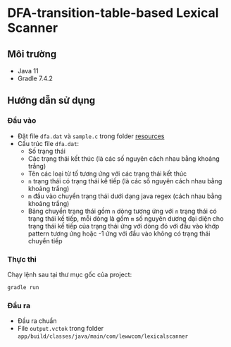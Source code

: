 # DFA-transition-table-based Lexical Scanner

## Môi trường

- Java 11
- Gradle 7.4.2

## Hướng dẫn sử dụng

### Đầu vào

- Đặt file `dfa.dat` và `sample.c` trong folder [resources](app/src/main/resources)
- Cấu trúc file `dfa.dat`:
  - Số trạng thái
  - Các trạng thái kết thúc (là các số nguyên cách nhau bằng khoảng trắng)
  - Tên các loại từ tố tương ứng với các trạng thái kết thúc
  - `n` trạng thái có trạng thái kế tiếp (là các số nguyên cách nhau bằng khoảng trắng)
  - `m` đầu vào chuyển trạng thái dưới dạng java regex (cách nhau bằng khoảng trắng)
  - Bảng chuyển trạng thái gồm `n` dòng tương ứng với `n` trạng thái có trạng thái kế tiếp, mỗi dòng là gồm `m` số nguyên dương đại diện cho trạng thái kế tiếp của trạng thái ứng với dòng đó với đầu vào khớp pattern tương ứng hoặc -1 ứng với đầu vào không có trạng thái chuyển tiếp

### Thực thi

Chạy lệnh sau tại thư mục gốc của project:

```bash
gradle run
```

### Đầu ra

- Đầu ra chuẩn
- File `output.vctok` trong folder `app/build/classes/java/main/com/lewwcom/lexicalscanner`
